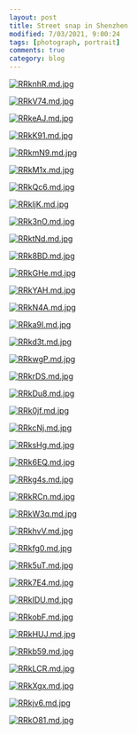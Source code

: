 ```yaml
---
layout: post
title: Street snap in Shenzhen
modified: 7/03/2021, 9:00:24
tags: [photograph, portrait]
comments: true
category: blog
---
```



[![RRknhR.md.jpg](https://z3.ax1x.com/2021/07/03/RRknhR.md.jpg)](https://imgtu.com/i/RRknhR)

[![RRkV74.md.jpg](https://z3.ax1x.com/2021/07/03/RRkV74.md.jpg)](https://imgtu.com/i/RRkV74)

[![RRkeAJ.md.jpg](https://z3.ax1x.com/2021/07/03/RRkeAJ.md.jpg)](https://imgtu.com/i/RRkeAJ)

[![RRkK91.md.jpg](https://z3.ax1x.com/2021/07/03/RRkK91.md.jpg)](https://imgtu.com/i/RRkK91)

[![RRkmN9.md.jpg](https://z3.ax1x.com/2021/07/03/RRkmN9.md.jpg)](https://imgtu.com/i/RRkmN9)

[![RRkM1x.md.jpg](https://z3.ax1x.com/2021/07/03/RRkM1x.md.jpg)](https://imgtu.com/i/RRkM1x)

[![RRkQc6.md.jpg](https://z3.ax1x.com/2021/07/03/RRkQc6.md.jpg)](https://imgtu.com/i/RRkQc6)

[![RRkljK.md.jpg](https://z3.ax1x.com/2021/07/03/RRkljK.md.jpg)](https://imgtu.com/i/RRkljK)

[![RRk3nO.md.jpg](https://z3.ax1x.com/2021/07/03/RRk3nO.md.jpg)](https://imgtu.com/i/RRk3nO)

[![RRktNd.md.jpg](https://z3.ax1x.com/2021/07/03/RRktNd.md.jpg)](https://imgtu.com/i/RRktNd)

[![RRk8BD.md.jpg](https://z3.ax1x.com/2021/07/03/RRk8BD.md.jpg)](https://imgtu.com/i/RRk8BD)

[![RRkGHe.md.jpg](https://z3.ax1x.com/2021/07/03/RRkGHe.md.jpg)](https://imgtu.com/i/RRkGHe)

[![RRkYAH.md.jpg](https://z3.ax1x.com/2021/07/03/RRkYAH.md.jpg)](https://imgtu.com/i/RRkYAH)

[![RRkN4A.md.jpg](https://z3.ax1x.com/2021/07/03/RRkN4A.md.jpg)](https://imgtu.com/i/RRkN4A)

[![RRka9I.md.jpg](https://z3.ax1x.com/2021/07/03/RRka9I.md.jpg)](https://imgtu.com/i/RRka9I)

[![RRkd3t.md.jpg](https://z3.ax1x.com/2021/07/03/RRkd3t.md.jpg)](https://imgtu.com/i/RRkd3t)

[![RRkwgP.md.jpg](https://z3.ax1x.com/2021/07/03/RRkwgP.md.jpg)](https://imgtu.com/i/RRkwgP)

[![RRkrDS.md.jpg](https://z3.ax1x.com/2021/07/03/RRkrDS.md.jpg)](https://imgtu.com/i/RRkrDS)

[![RRkDu8.md.jpg](https://z3.ax1x.com/2021/07/03/RRkDu8.md.jpg)](https://imgtu.com/i/RRkDu8)

[![RRk0jf.md.jpg](https://z3.ax1x.com/2021/07/03/RRk0jf.md.jpg)](https://imgtu.com/i/RRk0jf)

[![RRkcNj.md.jpg](https://z3.ax1x.com/2021/07/03/RRkcNj.md.jpg)](https://imgtu.com/i/RRkcNj)

[![RRksHg.md.jpg](https://z3.ax1x.com/2021/07/03/RRksHg.md.jpg)](https://imgtu.com/i/RRksHg)

[![RRk6EQ.md.jpg](https://z3.ax1x.com/2021/07/03/RRk6EQ.md.jpg)](https://imgtu.com/i/RRk6EQ)

[![RRkg4s.md.jpg](https://z3.ax1x.com/2021/07/03/RRkg4s.md.jpg)](https://imgtu.com/i/RRkg4s)

[![RRkRCn.md.jpg](https://z3.ax1x.com/2021/07/03/RRkRCn.md.jpg)](https://imgtu.com/i/RRkRCn)

[![RRkW3q.md.jpg](https://z3.ax1x.com/2021/07/03/RRkW3q.md.jpg)](https://imgtu.com/i/RRkW3q)

[![RRkhvV.md.jpg](https://z3.ax1x.com/2021/07/03/RRkhvV.md.jpg)](https://imgtu.com/i/RRkhvV)

[![RRkfg0.md.jpg](https://z3.ax1x.com/2021/07/03/RRkfg0.md.jpg)](https://imgtu.com/i/RRkfg0)

[![RRk5uT.md.jpg](https://z3.ax1x.com/2021/07/03/RRk5uT.md.jpg)](https://imgtu.com/i/RRk5uT)

[![RRk7E4.md.jpg](https://z3.ax1x.com/2021/07/03/RRk7E4.md.jpg)](https://imgtu.com/i/RRk7E4)

[![RRkIDU.md.jpg](https://z3.ax1x.com/2021/07/03/RRkIDU.md.jpg)](https://imgtu.com/i/RRkIDU)

[![RRkobF.md.jpg](https://z3.ax1x.com/2021/07/03/RRkobF.md.jpg)](https://imgtu.com/i/RRkobF)

[![RRkHUJ.md.jpg](https://z3.ax1x.com/2021/07/03/RRkHUJ.md.jpg)](https://imgtu.com/i/RRkHUJ)

[![RRkb59.md.jpg](https://z3.ax1x.com/2021/07/03/RRkb59.md.jpg)](https://imgtu.com/i/RRkb59)

[![RRkLCR.md.jpg](https://z3.ax1x.com/2021/07/03/RRkLCR.md.jpg)](https://imgtu.com/i/RRkLCR)

[![RRkXgx.md.jpg](https://z3.ax1x.com/2021/07/03/RRkXgx.md.jpg)](https://imgtu.com/i/RRkXgx)

[![RRkjv6.md.jpg](https://z3.ax1x.com/2021/07/03/RRkjv6.md.jpg)](https://imgtu.com/i/RRkjv6)

[![RRkO81.md.jpg](https://z3.ax1x.com/2021/07/03/RRkO81.md.jpg)](https://imgtu.com/i/RRkO81)














